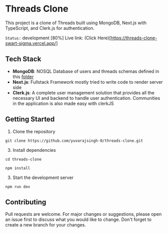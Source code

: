 # Threads Clone

This project is a clone of Threads built using MongoDB, Next.js with TypeScript, and Clerk.js for authentication.

 `Status:` development [80%] 
 Live link: (Click Here)[https://threads-clone-swart-sigma.vercel.app/]

## Tech Stack

- **MongoDB**: NOSQL Database of users and threads schemas defined in this [folder](https://github.com/YuvarajSingh-0/Threads-Clone/tree/master/lib/models)
- **Next.js**: Fullstack Framework mostly tried to write code to render server side
- **Clerk.js**: A complete user management solution that provides all the necessary UI and backend to handle user authentication. Communities in the application is also made easy with clerkJS

## Getting Started

1. Clone the repository
```
git clone https://github.com/yuvarajsingh-0/threads-clone.git
```

3. Install dependencies
```
cd threads-clone
```
```
npm install
```
3. Start the development server
```
npm run dev
```

## Contributing

Pull requests are welcome. For major changes or suggestions, please open an issue first to discuss what you would like to change. Don't forget to create a new branch for your changes.

